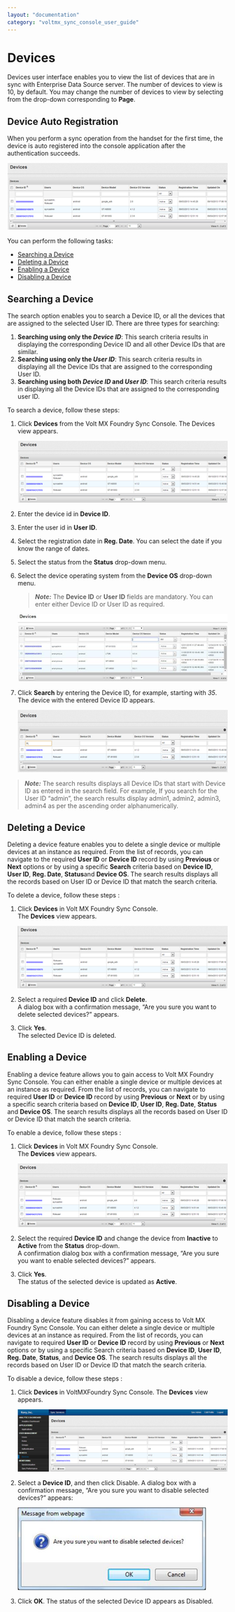 ```yaml
---
layout: "documentation"
category: "voltmx_sync_console_user_guide"
---
```

                           

Devices
=======

Devices user interface enables you to view the list of devices that are in sync with Enterprise Data Source server. The number of devices to view is 10, by default. You may change the number of devices to view by selecting from the drop-down corresponding to **Page**.

Device Auto Registration
------------------------

When you perform a sync operation from the handset for the first time, the device is auto registered into the console application after the authentication succeeds.

![](Resources/Images/devices1.png)

You can perform the following tasks:

*   [Searching a Device](#searching-a-device)
*   [Deleting a Device](#deleting-a-device)
*   [Enabling a Device](#enabling-a-device)
*   [Disabling a Device](#disabling-a-device)

Searching a Device
------------------

The search option enables you to search a Device ID, or all the devices that are assigned to the selected User ID. There are three types for searching:

1.  **Searching using only the _Device ID_**: This search criteria results in displaying the corresponding Device ID and all other Device IDs that are similar.
2.  **Searching using only the _User ID_**: This search criteria results in displaying all the Device IDs that are assigned to the corresponding User ID.
3.  **Searching using both _Device ID_ and _User ID_**: This search criteria results in displaying all the Device IDs that are assigned to the corresponding user ID.

To search a device, follow these steps:

1.  Click **Devices** from the Volt MX Foundry Sync Console. The Devices view appears.
    
    ![](Resources/Images/devices1_547x161.png)
    
2.  Enter the device id in **Device ID**.
3.  Enter the user id in **User ID**.
4.  Select the registration date in **Reg. Date**. You can select the date if you know the range of dates.
5.  Select the status from the **Status** drop-down menu.
6.  Select the device operating system from the **Device OS** drop-down menu.
    
    > **_Note:_** The **Device ID** or **User ID** fields are mandatory. You can enter either Device ID or User ID as required.
    
    ![](Resources/Images/Devices_2_updated_629x202.jpg)
    
7.  Click **Search** by entering the Device ID, for example, starting with _35_. The device with the entered Device ID appears.
    
    ![](Resources/Images/devices3_575x169.png)
    

> **_Note:_** The search results displays all Device IDs that start with Device ID as entered in the search field. For example, If you search for the User ID “admin”, the search results display admin1, admin2, admin3, admin4 as per the ascending order alphanumerically.  

Deleting a Device
-----------------

Deleting a device feature enables you to delete a single device or multiple devices at an instance as required. From the list of records, you can navigate to the required **User ID** or **Device ID** record by using **Previous** or **Next** options or by using a specific **Search** criteria based on **Device ID**, **User ID**, **Reg. Date**, **Status**and **Device OS**. The search results displays all the records based on User ID or Device ID that match the search criteria.

To delete a device, follow these steps :

1.  Click **Devices** in Volt MX Foundry Sync Console.  
    The **Devices** view appears.
    
    ![](Resources/Images/delete_device_560x165.png)
    
2.  Select a required **Device ID** and click **Delete**.  
    A dialog box with a confirmation message, “Are you sure you want to delete selected devices?” appears.
3.  Click **Yes**.  
    The selected Device ID is deleted.

Enabling a Device
-----------------

Enabling a device feature allows you to gain access to Volt MX Foundry Sync Console. You can either enable a single device or multiple devices at an instance as required. From the list of records, you can navigate to required **User ID** or **Device ID** record by using **Previous** or **Next** or by using a specific search criteria based on **Device ID**, **User ID**, **Reg. Date**, **Status** and **Device OS**. The search results displays all the records based on User ID or Device ID that match the search criteria.

To enable a device, follow these steps :

1.  Click **Devices** in Volt MX Foundry Sync Console.  
    The **Devices** view appears.
    
    ![](Resources/Images/enable_device.png)
    
2.  Select the required **Device ID** and change the device from **Inactive** to **Active** from the **Status** drop-down.  
    A confirmation dialog box with a confirmation message, “Are you sure you want to enable selected devices?” appears.
3.  Click **Yes**.  
    The status of the selected device is updated as **Active**.  
    

Disabling a Device
------------------

Disabling a device feature disables it from gaining access to Volt MX Foundry Sync Console. You can either delete a single device or multiple devices at an instance as required. From the list of records, you can navigate to required **User ID** or **Device ID** record by using **Previous** or **Next** options or by using a specific Search criteria based on **Device ID**, **User ID**, **Reg. Date**, **Status**, and **Device OS**. The search results displays all the records based on User ID or Device ID that match the search criteria.

To disable a device, follow these steps :

1.  Click **Devices** in VoltMXFoundry Sync Console. The **Devices** view appears.
    
    ![](Resources/Images/disable_device_548x161.png)
    
2.  Select a **Device ID**, and then click Disable. A dialog box with a confirmation message, “Are you sure you want to disable selected devices?” appears:
    
    ![](Resources/Images/Disable_Device_430x188.jpg)
    
3.  Click **OK**. The status of the selected Device ID appears as Disabled.
